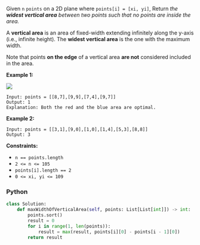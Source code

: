 Given  `n`  `points`  on a 2D plane where  `points[i] = [xi, yi]`, Return _the  **widest vertical area**  between two points such that no points are inside the area._

A  **vertical area**  is an area of fixed-width extending infinitely along the y-axis (i.e., infinite height). The  **widest vertical area**  is the one with the maximum width.

Note that points  **on the edge**  of a vertical area  **are not**  considered included in the area.

**Example 1:**

![](https://assets.leetcode.com/uploads/2020/09/19/points3.png)
```
Input: points = [[8,7],[9,9],[7,4],[9,7]]
Output: 1
Explanation: Both the red and the blue area are optimal.
```

**Example 2:**
```
Input: points = [[3,1],[9,0],[1,0],[1,4],[5,3],[8,8]]
Output: 3
```

**Constraints:**

-   `n == points.length`
-   `2 <= n <= 105`
-   `points[i].length == 2`
-   `0 <= xi, yi <= 109`


### Python

```python
class Solution:
    def maxWidthOfVerticalArea(self, points: List[List[int]]) -> int:
        points.sort()
        result = 0
        for i in range(1, len(points)):
            result = max(result, points[i][0] - points[i - 1][0])
        return result
```